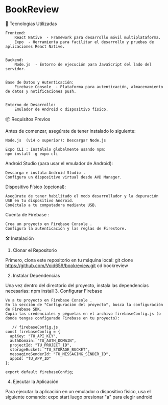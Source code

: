 # BookReview
🚀 Tecnologías Utilizadas  

    Frontend:  
        React Native  - Framework para desarrollo móvil multiplataforma.
        Expo  - Herramienta para facilitar el desarrollo y pruebas de aplicaciones React Native.
         

    Backend:  
        Node.js  - Entorno de ejecución para JavaScript del lado del servidor.
         

    Base de Datos y Autenticación:  
        Firebase Console  - Plataforma para autenticación, almacenamiento de datos y notificaciones push.
         

    Entorno de Desarrollo:  
        Emulador de Android o dispositivo físico.

📦 Requisitos Previos  

Antes de comenzar, asegúrate de tener instalado lo siguiente: 

    Node.js  (v14 o superior): Descargar Node.js  

    Expo CLI : Instálalo globalmente usando npm: 
    npm install -g expo-cli
Android Studio  (para usar el emulador de Android): 

    Descarga e instala Android Studio .
    Configura un dispositivo virtual desde AVD Manager.
     

Dispositivo Físico  (opcional): 

    Asegúrate de tener habilitado el modo desarrollador y la depuración USB en tu dispositivo Android.
    Conéctalo a tu computadora mediante USB.
     

Cuenta de Firebase : 

    Crea un proyecto en Firebase Console .
    Configura la autenticación y las reglas de Firestore.


🛠️ Instalación  
1. Clonar el Repositorio 

Primero, clona este repositorio en tu máquina local: 
git clone https://github.com/Void659/bookreview.git
cd bookreview

2. Instalar Dependencias 

Una vez dentro del directorio del proyecto, instala las dependencias necesarias: 
npm install
3. Configurar Firebase 

    Ve a tu proyecto en Firebase Console .
    En la sección de "Configuración del proyecto", busca la configuración de Firebase SDK.
    Copia las credenciales y péguelas en el archivo firebaseConfig.js (o donde tengas configurado Firebase en tu proyecto):
```
   // firebaseConfig.js
const firebaseConfig = {
  apiKey: "TU_API_KEY",
  authDomain: "TU_AUTH_DOMAIN",
  projectId: "TU_PROJECT_ID",
  storageBucket: "TU_STORAGE_BUCKET",
  messagingSenderId: "TU_MESSAGING_SENDER_ID",
  appId: "TU_APP_ID"
};

export default firebaseConfig;
```
4. Ejecutar la Aplicación 

Para ejecutar la aplicación en un emulador o dispositivo físico, usa el siguiente comando: 
expo start 
luego presionar "a" para elegir android
     

